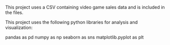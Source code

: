This project uses a CSV containing video game sales data and is included in the files. 

This project uses the following python libraries for analysis and visualization:

pandas as pd
numpy as np
seaborn as sns
matplotlib.pyplot as plt

